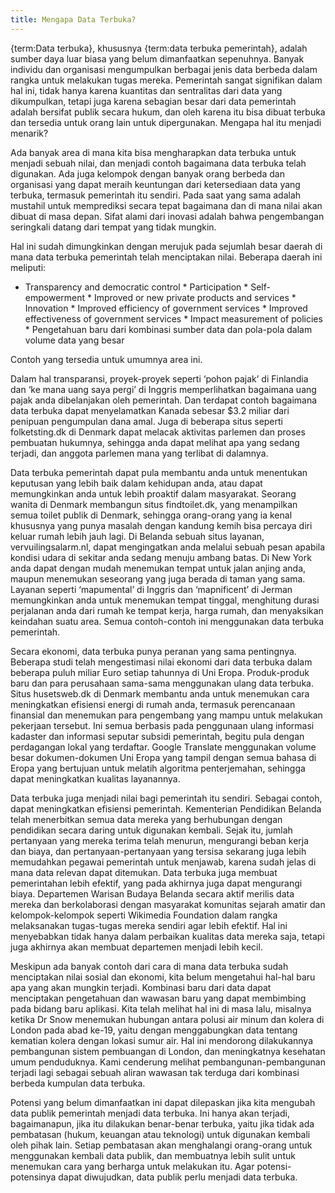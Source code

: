 ```yaml
---
title: Mengapa Data Terbuka?
---
```


{term:Data terbuka}, khususnya {term:data terbuka pemerintah}, adalah sumber daya luar biasa yang belum dimanfaatkan sepenuhnya. Banyak individu dan organisasi mengumpulkan berbagai jenis data berbeda dalam rangka untuk melakukan tugas mereka. Pemerintah sangat signifikan dalam hal ini, tidak hanya karena kuantitas dan sentralitas dari data yang dikumpulkan, tetapi juga karena sebagian besar dari data pemerintah adalah bersifat publik secara hukum, dan oleh karena itu bisa dibuat terbuka dan tersedia untuk orang lain untuk dipergunakan. Mengapa hal itu menjadi menarik?

Ada banyak area di mana kita bisa mengharapkan data terbuka untuk menjadi sebuah nilai, dan menjadi contoh bagaimana data terbuka telah digunakan. Ada juga kelompok dengan banyak orang berbeda dan organisasi yang dapat meraih keuntungan dari ketersediaan data yang terbuka, termasuk pemerintah itu sendiri. Pada saat yang sama adalah mustahil untuk memprediksi secara tepat bagaimana dan di mana nilai akan dibuat di masa depan. Sifat alami dari inovasi adalah bahwa pengembangan seringkali datang dari tempat yang tidak mungkin.

Hal ini sudah dimungkinkan dengan merujuk pada sejumlah besar daerah di mana data terbuka pemerintah telah menciptakan nilai. Beberapa daerah ini meliputi:

-   Transparency and democratic control \* Participation \* Self-empowerment \* Improved or new private products and services \* Innovation \* Improved efficiency of government services \* Improved effectiveness of government services \* Impact measurement of policies \* Pengetahuan baru dari kombinasi sumber data dan pola-pola dalam volume data yang besar

Contoh yang tersedia untuk umumnya area ini.

Dalam hal transparansi, proyek-proyek seperti ‘pohon pajak’ di Finlandia dan ‘ke mana uang saya pergi’ di Inggris memperlihatkan bagaimana uang pajak anda dibelanjakan oleh pemerintah. Dan terdapat contoh bagaimana data terbuka dapat menyelamatkan Kanada sebesar \$3.2 miliar dari penipuan pengumpulan dana amal. Juga di beberapa situs seperti folketsting.dk di Denmark dapat melacak aktivitas parlemen dan proses pembuatan hukumnya, sehingga anda dapat melihat apa yang sedang terjadi, dan anggota parlemen mana yang terlibat di dalamnya.

Data terbuka pemerintah dapat pula membantu anda untuk menentukan keputusan yang lebih baik dalam kehidupan anda, atau dapat memungkinkan anda untuk lebih proaktif dalam masyarakat. Seorang wanita di Denmark membangun situs findtoilet.dk, yang menampilkan semua toilet publik di Denmark, sehingga orang-orang yang ia kenal khususnya yang punya masalah dengan kandung kemih bisa percaya diri keluar rumah lebih jauh lagi. Di Belanda sebuah situs layanan, vervuilingsalarm.nl, dapat mengingatkan anda melalui sebuah pesan apabila kondisi udara di sekitar anda sedang menuju ambang batas. Di New York anda dapat dengan mudah menemukan tempat untuk jalan anjing anda, maupun menemukan seseorang yang juga berada di taman yang sama. Layanan seperti ‘mapumental’ di Inggris dan ‘mapnificent’ di Jerman memungkinkan anda untuk menemukan tempat tinggal, menghitung durasi perjalanan anda dari rumah ke tempat kerja, harga rumah, dan menyaksikan keindahan suatu area. Semua contoh-contoh ini menggunakan data terbuka pemerintah.

Secara ekonomi, data terbuka punya peranan yang sama pentingnya. Beberapa studi telah mengestimasi nilai ekonomi dari data terbuka dalam beberapa puluh miliar Euro setiap tahunnya di Uni Eropa. Produk-produk baru dan para perusahaan sama-sama menggunakan ulang data terbuka. Situs husetsweb.dk di Denmark membantu anda untuk menemukan cara meningkatkan efisiensi energi di rumah anda, termasuk perencanaan finansial dan menemukan para pengembang yang mampu untuk melakukan pekerjaan tersebut. Ini semua berbasis pada penggunaan ulang informasi kadaster dan informasi seputar subsidi pemerintah, begitu pula dengan perdagangan lokal yang terdaftar. Google Translate menggunakan volume besar dokumen-dokumen Uni Eropa yang tampil dengan semua bahasa di Eropa yang bertujuan untuk melatih algoritma penterjemahan, sehingga dapat meningkatkan kualitas layanannya.

Data terbuka juga menjadi nilai bagi pemerintah itu sendiri. Sebagai contoh, dapat meningkatkan efisiensi pemerintah. Kementerian Pendidikan Belanda telah menerbitkan semua data mereka yang berhubungan dengan pendidikan secara daring untuk digunakan kembali. Sejak itu, jumlah pertanyaan yang mereka terima telah menurun, mengurangi beban kerja dan biaya, dan pertanyaan-pertanyaan yang tersisa sekarang juga lebih memudahkan pegawai pemerintah untuk menjawab, karena sudah jelas di mana data relevan dapat ditemukan. Data terbuka juga membuat pemerintahan lebih efektif, yang pada akhirnya juga dapat mengurangi biaya. Departemen Warisan Budaya Belanda secara aktif merilis data mereka dan berkolaborasi dengan masyarakat komunitas sejarah amatir dan kelompok-kelompok seperti Wikimedia Foundation dalam rangka melaksanakan tugas-tugas mereka sendiri agar lebih efektif. Hal ini menyebabkan tidak hanya dalam perbaikan kualitas data mereka saja, tetapi juga akhirnya akan membuat departemen menjadi lebih kecil.

Meskipun ada banyak contoh dari cara di mana data terbuka sudah menciptakan nilai sosial dan ekonomi, kita belum mengetahui hal-hal baru apa yang akan mungkin terjadi. Kombinasi baru dari data dapat menciptakan pengetahuan dan wawasan baru yang dapat membimbing pada bidang baru aplikasi. Kita telah melihat hal ini di masa lalu, misalnya ketika Dr Snow menemukan hubungan antara polusi air minum dan kolera di London pada abad ke-19, yaitu dengan menggabungkan data tentang kematian kolera dengan lokasi sumur air. Hal ini mendorong dilakukannya pembangunan sistem pembuangan di London, dan meningkatnya kesehatan umum penduduknya. Kami cenderung melihat pembangunan-pembangunan terjadi lagi sebagai sebuah aliran wawasan tak terduga dari kombinasi berbeda kumpulan data terbuka.

Potensi yang belum dimanfaatkan ini dapat dilepaskan jika kita mengubah data publik pemerintah menjadi data terbuka. Ini hanya akan terjadi, bagaimanapun, jika itu dilakukan benar-benar terbuka, yaitu jika tidak ada pembatasan (hukum, keuangan atau teknologi) untuk digunakan kembali oleh pihak lain. Setiap pembatasan akan menghalangi orang-orang untuk menggunakan kembali data publik, dan membuatnya lebih sulit untuk menemukan cara yang berharga untuk melakukan itu. Agar potensi-potensinya dapat diwujudkan, data publik perlu menjadi data terbuka.